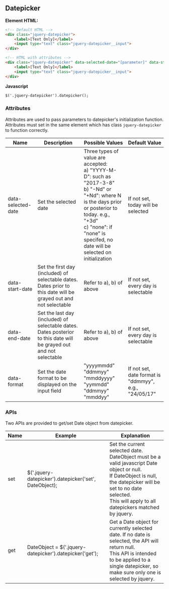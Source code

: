 

## Datepicker

**Element HTML:**
```html
<!-- Default HTML -->
<div class="jquery-datepicker">
    <label>[Text Only]</label>
    <input type="text" class="jquery-datepicker__input">
</div>

<!-- HTML with attributes -->
<div class="jquery-datepicker" data-selected-date="[parameter]" data-start-date="[parameter]" data-end-date="[parameter]" data-format="[parameter]">
    <label>[Text Only]</label>
    <input type="text" class="jquery-datepicker__input">
</div>
```


**Javascript**
```html
$('.jquery-datepicker').datepicker();
```
### Attributes
Attributes are used to pass parameters to datepicker's initialization function.
Attributes must set in the same element which has class `jquery-datepicker` to function correctly.

| Name | Description | Possible Values | Default Value |
| ---- | ------ | ----------- | -------- |
| data-selected-date | Set the selected date | Three types of value are accepted:<br />a) "YYYY-M-D": such as "2017-3-8"<br />b) "-Nd" or "+Nd": where N is the days prior or posterior to today. e.g., "+3d"<br />c) "none": if "none" is specifed, no date will be selected on initialization | If not set, today will be selected |
| data-start-date | Set the first day (included) of selectable dates. Dates prior to this date will be grayed out and not selectable | Refer to a), b) of above | If not set, every day is selectable |
| data-end-date | Set the last day (included) of selectable dates. Dates posterior to this date will be grayed out and not selectable | Refer to a), b) of above | If not set, every day is selectable |
| data-format | Set the date format to be displayed on the input field | "yyyymmdd"<br />"ddmmyy"<br />"mmddyyyy"<br />"yymmdd"<br />"ddmmyy"<br />"mmddyy" | If not set, date format is "ddmmyy", e.g., "24/05/17" |

### APIs
Two APIs are provided to get/set Date object from datepicker.

| Name | Example | Explanation |
| -------- | ----------- | --------- |
| set | $('.jquery-datepicker').datepicker('set', DateObject); | Set the current selected date.<br />DateObject must be a valid javascript Date object or null.<br />If DateObject is null, the datepicker will be set to no date selected.<br /> This will apply to all datepickers matched by jquery. |
| get | DateObject = $('.jquery-datepicker').datepicker('get'); | Get a Date object for currently selected date. If no date is selected, the API will return null. <br /> This API is intended to be applied to a single datepicker, so make sure only one is selected by jquery. |

